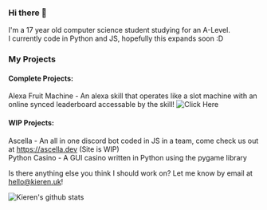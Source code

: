### Hi there 👋

I'm a 17 year old computer science student studying for an A-Level.  
I currently code in Python and JS, hopefully this expands soon :D

### My Projects
#### Complete Projects:
Alexa Fruit Machine - An alexa skill that operates like a slot machine with an online synced leaderboard accessable by the skill! ![Click Here](https://github.com/KierenPH/Alexa-fruit-machine)
#### WIP Projects:
Ascella - An all in one discord bot coded in JS in a team, come check us out at https://ascella.dev (Site is WIP)  
Python Casino - A GUI casino written in Python using the pygame library

Is there anything else you think I should work on? Let me know by email at hello@kieren.uk!


![Kieren's github stats](https://github-readme-stats.vercel.app/api?username=KierenPH&show_icons=true)

